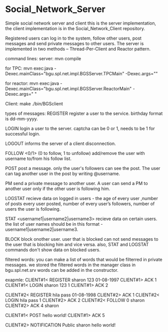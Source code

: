 # Social_Network_Server
Simple social network server and client
this is the server implementation, the client implementation is in the Social_Network_Client repository.

Registered users can log in to the system, follow other users, post messages and send private messages to other users. 
The server is implemented in two methods – Thread-Per-Client and Reactor pattern. 

command lines:
server:
mvn compile

for TPC:
mvn exec:java -Dexec.mainClass="bgu.spl.net.impl.BGSServer.TPCMain" -Dexec.args="<port>"

for reactor:
mvn exec:java -Dexec.mainClass="bgu.spl.net.impl.BGSServer.ReactorMain" -Dexec.args="<Num of threads> <port>"

Client:
make
./bin/BGSclient <ip> <port>



types of messages:
REGISTER <username> <password> <birthday>
  register a user to the service. birthday format is dd-mm-yyyy.
  
LOGIN <username> <password> <captcha>
  login a user to the server. captcha can be 0 or 1, needs to be 1 for successful login.
  
LOGOUT
  informs the server of a client disconnection.
  
FOLLOW <0/1> <username> (0 to follow, 1 to unfollow)
  add/remove the user with username to/from his follow list. 
  
POST <my message>
  post a message. only the user's followers can see the post. The user can tag another user in the post by writing @username.

PM <username> <my message>
  send a private message to another user. A user can send a PM to another user only if the other user is following him.
  
LOGSTAT
  recieve data on logged in users - the age of every user ,number of posts every user posted, number of every user’s followers, 
  number of users the user is following.
  
STAT <username1|username2|username3>
  recieve data on certain users. the list of user names should be in this format - username1|username2|username3.
  
BLOCK <username>
  block onother user. user that is blocked can not send messages to the user that is blocking him and vice versa. 
  also, STAT and LOGSTAT commands don't show data on blocked users.


filtered words:
you can make a list of words that would be filterred in private messages. 
we stored the filtered words in the manager class in bgu.spl.net.srv
words can be added in the constructor.

exapmle:
CLIENT#1< REGISTER sharon 123 01-08-1997
CLIENT#1> ACK 1
CLIENT#1< LOGIN sharon 123 1
CLIENT#1> ACK 2

CLIENT#2< REGISTER hila pass 01-08-1998
CLIENT#2> ACK 1
CLIENT#2< LOGIN hila pass 1
CLIENT#2> ACK 2
CLIENT#2< FOLLOW 0 sharon
CLIENT#2> ACK 4 sharon

CLIENT#1< POST hello world!
CLIENT#1> ACK 5

CLIENT#2> NOTIFICATION Public sharon hello world!
